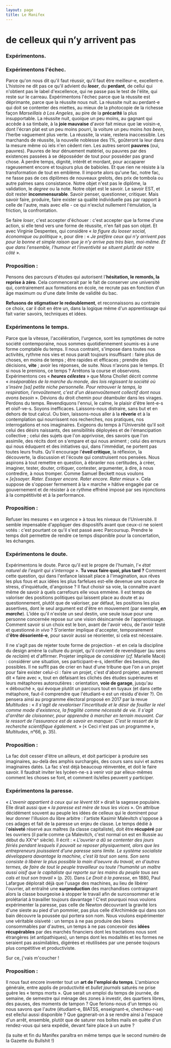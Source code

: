 ```yaml
---
layout: page
title: Le Manifex
---
```



# de celleux qui n’y arrivent pas

### **Expérimentons.**

### **Expérimentons l'échec**. 
Parce qu'on nous dit qu'il faut réussir, qu'il faut être meilleur-e, excellent-e. L'histoire ne dit pas ce qu'il advient du ***loser***, du **perdant**, de cellui qui n'obtient pas le label d'excellence, qui ne passe pas le test de l'élite, qui reste sur le carreau. Expérimentons l'échec parce que la réussite est déprimante, parce que la réussite nous nuit. La réussite nuit au perdant-e qui doit se contenter des miettes, au mieux de la photocopie de la richesse façon *Marseillais à Los Angeles*, au pire de la **précarité** la plus insupportable. La réussite nuit, quoique un peu moins, au gagnant qui accède à sa timbale, à la **joie mauvaise** d'avoir fait mieux que læ voisin-e, dont l'écran plat est un peu moins pourri, la voiture un peu moins *has been*, l'herbe vaguement plus verte. La réussite, la vraie, restera inaccessible. Les marchands de réussite, la nouvelle noblesse des 1%, goûteront la leur dans la mesure même où iels n'en cèdent rien. Les autres seront **pauvres** (oui, pauvres). Pauvres de leur dénuement matériel, ou pauvres par des existences passées à se déposséder de tout pour posséder pas grand chose. À perdre temps, dignité, intérêt et mordant, pour accaparer rageusement encore et toujours plus de babioles. Et que rien ne résiste à la transformation de tout en emblème. Il importe alors qu'une fac, notre fac, ne fasse pas de ces diplômes de nouveaux grelots, des prix de tombola ou autre palmes sans consistance. Notre objet n'est pas le diplôme, la validation, le *degree* ou la note. Notre objet est le savoir. Le savoir EST, et doit rester **incommensurable**. Savoir penser, questionner, critiquer. Mais savoir faire, produire, faire exister sa qualité individuelle pas par rapport à celle de l'autre, mais avec elle - ce qui n'exclut nullement l'émulation, la friction, la confrontation.

Se faire *loser*, c'est accepter d'échouer : c'est accepter que la forme d'une action, si elle tend vers une forme de réussite, n'en fait pas son objet. Et avec Virginie Despentes, qui considère «&nbsp;*la figure du looser social, économique ou politique*&nbsp;», pour dire : «&nbsp;*Je préfère ceux qui n'y arrivent pas pour la bonne et simple raison que je n'y arrive pas très bien, moi-même. Et que dans l'ensemble, l'humour et l'inventivité se situent plutôt de notre côté*&nbsp;».

### Proposition : 
Pensons des parcours d'études qui autorisent l'**hésitation, le remords, la reprise à zéro**. Cela commencerait par le fait de conserver une université qui, contrairement aux formations en école, ne recrute pas en fonction d'un âge maximum ou d'une date limite de validité du bac.

**Refusons de stigmatiser le redoublement**, et reconnaissons au contraire ce choix, car il doit en être un, dans la logique même d'un apprentissage qui fait varier savoirs, techniques et idées.

### **Expérimentons le temps.**
Parce que la vitesse, l'accélération, l'urgence, sont les symptômes de notre société contemporaine, nous sommes quotidiennement soumis-es à une forme comptable du temps. Il nous contraint, s'impose dans toutes nos activités, rythme nos vies et nous paraît toujours insuffisant : faire plus de choses, en moins de temps ; être rapides et efficaces ; prendre des décisions, **vite** ; avoir les réponses, de suite. Nous n'avons pas le temps. Et si nous le prenions, ce temps ? Arrêtons la course et observons. Expérimentons ces «&nbsp;***heures célestes***&nbsp;» que Mona Chollet décrit comme «&nbsp;*inséparables de la marche du monde, des lois régissant la société où s'insère [sa] petite niche personnelle. Pour retrouver le temps, la respiration, l'envoûtement, c'est d'un désenvoûtement collectif dont nous avons besoin*&nbsp;». Dévions du droit chemin pour déambuler dans les virages. Perdons du temps. Revendiquons l'ennui, le calme, le plaisir d'être lent-e-s et oisif-ve-s. Soyons inefficaces. Laissons-nous distraire, sans but et en dehors de tout calcul. Ou bien, laissons-nous aller à la **rêverie** et à la contemplation qui nourrissent nos recherches, nos pratiques, nos interrogations et nos imaginaires. Exigeons du temps à l'Université qu'il soit celui des désirs naissants, des sensibilités déployées et de l'émancipation collective ; celui des sujets que l'on apprivoise, des savoirs que l'on assimile, des récits dont on s'empare et qui nous animent ; celui des erreurs qui nous éduquent et des initiatives qui, dans l'immédiat, ne portent pas toutes leurs fruits. Qu'il encourage l'**éveil critique**, la réflexion, la découverte, la discussion et l'écoute qui construisent nos pensées. Nous aspirons à tout remettre en question, à ébranler nos certitudes, à créer, imaginer, tester, douter, critiquer, contester, argumenter, à dire, à nous contredire, à nous tromper. Comme Samuel Beckett nous voulons «&nbsp;*[e]ssayer. Rater. Essayer encore. Rater encore. Rater mieux*&nbsp;». Cela suppose de s'opposer fermement à la «&nbsp;marche&nbsp;» hâtive engagée par ce gouvernement et de résister à ce rythme effréné imposé par ses injonctions à la compétitivité et à la performance.

### Proposition : 
Refuser les mesures «&nbsp;en urgence&nbsp;» à tous les niveaux de l'Université. Il semble impensable d'appliquer des dispositifs avant que ceux-ci ne soient votés : c'est pourtant ce qu'il s'est passé avec Parcoursup. Prendre le temps doit permettre de rendre ce temps disponible pour la concertation, les échanges.

### **Expérimentons le doute.**

Expérimentons le doute. Parce qu'il est le propre de l'humain, l'«&nbsp;*état naturel de l'esprit qui s'interroge*&nbsp;». **Tu veux faire quoi, plus tard ?** Comment cette question, qui dans l'enfance laissait place à l'imagination, aux rêves les plus fous et aux idées les plus farfelues est-elle devenue une source de stress, d'inquiétude, d'angoisse ? Il faut choisir sa voie, la connaître avant même de savoir à quels carrefours elle vous emmène. Il est temps de valoriser des positions politiques qui laissent place au doute et au questionnement, plutôt que de valoriser, par défaut, les positions les plus assertives, dont le seul argument est d'être en mouvement (par exemple, ***en marche***). L'idée qu'il n'existe un seul destin, une seule issue pour une personne concernée repose sur une vision désincarnée de l'apprentissage. Comment savoir si un choix est le bon, avant de l'avoir vécu, de l'avoir testé et questionné *in vivo* ? S'orienter implique d'accepter, temporairement d'**être désorienté-e**, pour savoir aussi se réorienter, si cela est nécessaire.

Il ne s'agit pas de rejeter toute forme de projection - et en cela la discipline du design amène la culture du projet, qu'il convient de revendiquer (au sens de *reclaim*) et d'affirmer. Projeter implique de *considérer* (*cf.* Marielle Macé) : considérer une situation, ses participant-e-s, identifier des besoins, des possibles. Il ne suffit pas de crier en haut d'une tribune que l'on a un projet pour faire exister celui-ci : faire un projet, c'est d'abord projeter, autrement dit «&nbsp;faire avec&nbsp;», tout en défaisant les clichés des études supérieures et leurs métaphores autoroutières : orientation, **voie de garage**, jusqu'au «&nbsp;débouché&nbsp;», qui évoque plutôt un parcours tout en tuyaux (et dans cette métaphore, faut-il comprendre que l'étudiant-e est un résidu d'évier ?). On pensera ainsi au programme électoral proposé en 2017 par la revue *Multitudes* : «&nbsp;*Il s'agit de revaloriser l'incertitude et le désir de fouiller le réel comme mode d'existence, la fragilité comme nécessité de vie. Il s'agit d'arrêter de cloisonner, pour apprendre à marcher en terrain mouvant. Car le ressort de l'assurance est de savoir en manquer. C'est le ressort de la recherche scientifique également.*&nbsp;» («&nbsp;Ceci n'est pas un programme&nbsp;», *Multitudes*, n°66, p. 35).

### Proposition : 
La fac doit cesser d'être un ailleurs, et doit participer à produire ses imaginaires, au-delà des amphis surchargés, des cours sans suivi et autres imaginaires datés. La fac s'est déjà beaucoup réinventée, et doit le faire savoir. Il faudrait inviter les lycéen-ne-s à venir voir par elleux-mêmes comment les choses se font, et comment ils/elles peuvent y participer.

### **Expérimentons la paresse**.

«&nbsp;*L'avenir appartient à ceux qui se lèvent tôt*&nbsp;» dirait la sagesse populaire. Elle dirait aussi que «&nbsp;*la paresse est mère de tous les vices*&nbsp;». On attribue décidément souvent au peuple les idées de celleux qui le dominent pour leur donner l'illusion du libre arbitre : l'artiste Kasimir Malevitch s'oppose à ces adages et fait de la paresse un enjeu de classe. Le temps dédié à l'**oisiveté** réservé aux maîtres (la classe capitaliste), doit être **récupéré** par les ouvriers (il parle comme ça Malevitch, c'est normal on est en Russie au début du XX^e^ siècle). Il écrit : «&nbsp;*L'ouvrier a dû se contenter des jours fériés pendant lesquels il pouvait se reposer physiquement, alors que les entrepreneurs jouissaient d'une paresse sans limite. Le système socialiste développera davantage la machine, c'est là tout son sens. Son sens consiste à libérer le plus possible la main d'oeuvre du travail, en d'autres termes, de faire de tout le peuple travailleur ou toute l'humanité un maître aussi oisif que le capitaliste qui reporte sur les mains du peuple tous ses cals et tout son travail*&nbsp;» (p. 20). Dans *Le Droit à la paresse*, en 1880, Paul Lafargue déplorait déjà que l'usage des machines, au lieu de libérer l'ouvrier, ait entraîné une **surproduction** des marchandises contraignant alors la classe bourgeoise à stopper le travail afin de surconsommer et le prolétariat à travailler toujours davantage ! C'est pourquoi nous voulons expérimenter la paresse, pas celle de Newton découvrant la gravité lors d'une sieste au pied d'un pommier, pas plus celle d'Archimède qui dans son bain découvre la poussée qui portera son nom. Nous voulons expérimenter une véritable oisiveté : un temps à ne pas produire des biens consommables par d'autres, un temps à ne pas concevoir des **idées récupérables** par des marchés financiers dont les tractations nous sont étrangères (et antipathiques), un temps dont les modalités et les formes ne seraient pas assimilables, digérées et réutilisées par une pensée toujours plus compétitive et productiviste.

Sur ce, j'vais m'coucher !

### Proposition : 
Il nous faut encore inventer tout un **art de l'emploi du temps**. L'ambiance générale, entre applis de productivité et *bullet journals* saturés ne prise guère les «&nbsp;temps morts&nbsp;». Que serait un emploi du temps de journée, de semaine, de semestre qui ménage des zones à investir, des quartiers libres, des pauses, des moments de tampon ? Que ferions-nous d'un temps où nous savons que l'autre (étudiant-e, BIATSS, enseignant-e, chercheu-r-se) est elle/lui aussi disponible ? Que gagnerait-on à se rendre ainsi à l'espace d'un arrêt, ensemble, plutôt que de saturer nos boîtes mails en quête d'un rendez-vous qui sera expédié, devant faire place à un autre ?

(la suite et fin du Manifex paraîtra en même temps que le second numéro de la Gazette du Bullshit !)


